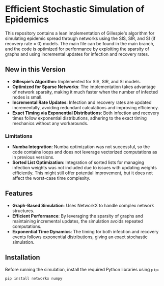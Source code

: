 # Efficient Stochastic Simulation of Epidemics

This repository contains a lean implementation of Gillespie's algorithm for simulating epidemic spread through networks using the SIS, SIR, and SI (if recovery rate = 0) models. The main file can be found in the main branch, and the code is optimized for performance by exploiting the sparsity of graphs and using incremental updates for infection and recovery rates.

## New in this Version

- **Gillespie’s Algorithm**: Implemented for SIS, SIR, and SI models.
- **Optimized for Sparse Networks**: The implementation takes advantage of network sparsity, making it much faster when the number of infected nodes is small.
- **Incremental Rate Updates**: Infection and recovery rates are updated incrementally, avoiding redundant calculations and improving efficiency.
- **Exact Timing via Exponential Distributions**: Both infection and recovery times follow exponential distributions, adhering to the exact timing mechanics without any workarounds.

### Limitations

- **Numba Integration**: Numba optimization was not successful, so the code contains loops and does not leverage vectorized computations as in previous versions.
- **Sorted List Optimization**: Integration of sorted lists for managing infection weights was not included due to issues with updating weights efficiently. This might still offer potential improvement, but it does not affect the worst-case time complexity.

## Features

- **Graph-Based Simulation**: Uses NetworkX to handle complex network structures.
- **Efficient Performance**: By leveraging the sparsity of graphs and maintaining incremental updates, the simulation avoids repeated computations.
- **Exponential Time Dynamics**: The timing for both infection and recovery events follows exponential distributions, giving an exact stochastic simulation.

## Installation

Before running the simulation, install the required Python libraries using `pip`:

```bash
pip install networkx numpy
